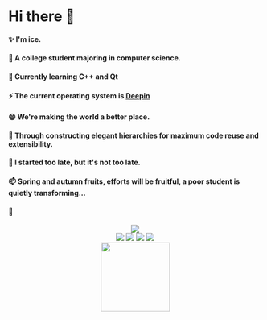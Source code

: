 <h1>Hi there 👋</h1>

<!--
**student-ice/student-ice** is a ✨ _special_ ✨ repository because its `README.md` (this file) appears on your GitHub profile.

Here are some ideas to get you started:

- 🔭 I’m currently working on ...
- 🌱 I’m currently learning ...
- 👯 I’m looking to collaborate on ...
- 🤔 I’m looking for help with ...
- 💬 Ask me about ...
- 📫 How to reach me: ...
- 😄 Pronouns: ...
- ⚡ Fun fact: ...
-->
<div >
  <h4>✨ I'm ice.</h3>
  <h4>🔭 A college student majoring in computer science. </h3>
  <h4>🌱 Currently learning C++ and Qt</h3>
  <h4>⚡ The current operating system is <a href="https://www.deepin.org">Deepin</a></h3>
  <h4>😄 We're making the world a better place.</h3>
  <h4>🤔 Through constructing elegant hierarchies for maximum code reuse and extensibility.
  <h4>👯 I started too late, but it's not too late. </h3>
  <h4>📫 Spring and autumn fruits, efforts will be fruitful, a poor student is quietly transforming...</h3>
  <h4>💬</h4>
</div>
<div align="center">
  <img src="https://metrics.lecoq.io/student-ice?template=classic&config.timezone=Asia%2FShanghai">
</div>
<div align="center">  
  <span > 
    <img src="https://img.shields.io/badge/-HTML5-E34F26?style=flat-square&logo=html5&logoColor=white" /> 
    <img src="https://img.shields.io/badge/-CSS3-1572B6?style=flat-square&logo=css3" /> 
    <img src="https://img.shields.io/badge/-JavaScript-oringe?style=flat-square&logo=javascript" />
    <img src="https://visitor-badge.glitch.me/badge?page_id=student-ice" /> 
  </span>
</div>
<div align="center"> 
  <img height="137px" src="https://github-readme-stats.vercel.app/api?username=student-ice&hide_title=true&hide_border=true&show_icons=trueline_height=21&text_color=000&icon_color=000&bg_color=0,ea6161,ffc64d,fffc4d,52fa5a&theme=graywhite" /> 
</div>


